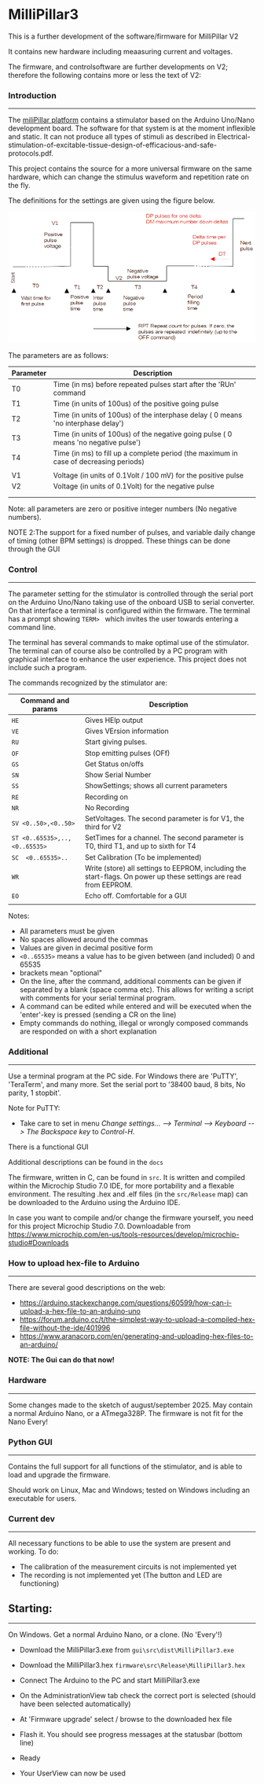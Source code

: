 # MilliPillar3

This is a further development of the software/firmware for MilliPillar V2

It contains new hardware including meaasuring current and voltages.

The firmware, and controlsoftware are further developments on V2; therefore the following contains more or less the text of V2:

### Introduction
-------

The [miliPillar platform](https://pubs.acs.org/doi/10.1021/acsbiomaterials.1c01006) contains a stimulator based on the
Arduino Uno/Nano development board. The software for that system is at the moment inflexible and static. It can not produce
all types of stimuli as described in Electrical-stimulation-of-excitable-tissue-design-of-efficacious-and-safe-protocols.pdf.

This project contains the source for a more universal firmware on the same hardware, which can change the stimulus waveform
and repetition rate on the fly.

The definitions for the settings are given using the figure below.

![Figure of waveform with parameters](docs/StimulatorPulse.png)

The parameters are as follows:

| Parameter   | Description                                                       |
|-------------|-------------------------------------------------------------------|
| T0          | Time (in ms) before repeated pulses start after the 'RUn' command |
| T1          | Time (in units of 100us) of the positive going pulse                          |
| T2          | Time (in units of 100us) of  the interphase delay ( 0 means 'no interphase delay') |
| T3          | Time (in units of 100us) of the negative going pulse ( 0 means 'no negative pulse') |
| T4          | Time (in ms) to fill up a complete period (the maximum in case of decreasing periods) |
|  |    |
| V1    | Voltage (in units of 0.1Volt / 100 mV) for the positive pulse |
| V2    | Voltage (in units of 0.1Volt) for the negative pulse |
|  |    |
|  |    |

Note: all parameters are zero or positive integer numbers (No negative numbers).

NOTE 2:The support for a fixed number of pulses, and variable daily change of timing (other BPM settings) is dropped.
These things can be done through the GUI

### Control
-------

The parameter setting for the stimulator is controlled through the serial port on the Arduino Uno/Nano taking use of the onboard USB to serial converter.
On that interface a terminal is configured within the firmware. The terminal has a prompt showing `TERM> ` which invites the user towards
entering a command line.

The terminal has several commands to make optimal use of the stimulator. The terminal can of course also be controlled by a PC program
with graphical interface to enhance the user experience. This project does not include such a program.

The commands recognized by the stimulator are:

| Command and params | Description                                                       |
|--------------------|-------------------------------------------------------------------|
| `HE`               | Gives HElp output  |
| `VE`               | Gives VErsion information |
| `RU`      | Start giving pulses.  |
| `OF`      | Stop emitting pulses (OFf) |
| `GS`      | Get Status on/offs  |
| `SN`      | Show Serial Number  |
| `SS`               | ShowSettings; shows all current parameters |
|`RE`        | Recording on |
|`NR`        | No Recording  |
| `SV <0..50>,<0..50>` | SetVoltages. The second parameter is for V1, the third for V2 |
| `ST <0..65535>,..,<0..65535>` | SetTimes for a channel. The second parameter is T0, third T1, and up to sixth for T4 |
| `SC  <0..65535>..` | Set Calibration (To be implemented)  |
| `WR`               | Write (store) all settings to EEPROM, including the start-flags. On power up these settings are read from EEPROM. |
| `EO` | Echo  off. Comfortable for a GUI   | 
|      |   |
 
Notes:
 - All parameters must be given
 - No spaces allowed around the commas
 - Values are given in decimal positive form
 - `<0..65535>` means a value has to be given between (and included) 0 and 65535
 - brackets mean "optional"
 - On the line, after the command, additional comments can be given if separated by a blank (space comma etc). This allows
 for writing a script with comments for your serial terminal program.
 - A command can be edited while entered and will be executed when the 'enter'-key is pressed (sending a CR on the line)
 - Empty commands do nothing, illegal or wrongly composed commands are responded on with a short explanation
 
### Additional
-----------

Use a terminal program at the PC side. For Windows there are 'PuTTY', 'TeraTerm', and many more. 
Set the serial port to '38400 baud, 8 bits, No parity, 1 stopbit'.

Note for PuTTY:
 - Take care to set in menu *Change settings... --> Terminal --> Keyboard --> The Backspace key* to *Control-H*.

There is a functional GUI
  
Additional descriptions can be found in the `docs`
  
The firmware, written in C, can be found in `src`. It is written and compiled within the Microchip Studio 7.0 IDE, for more 
portability and a flexable environment.
The resulting .hex and .elf files (in the `src/Release` map) can be downloaded to the Arduino using the Arduino IDE.
  
In case you want to compile and/or change the firmware yourself, you need for this project Microchip Studio 7.0. 
Downloadable from https://www.microchip.com/en-us/tools-resources/develop/microchip-studio#Downloads

  
### How to upload hex-file to Arduino
----------------------------------

There are several good descriptions on the web:

- https://arduino.stackexchange.com/questions/60599/how-can-i-upload-a-hex-file-to-an-arduino-uno
- https://forum.arduino.cc/t/the-simplest-way-to-upload-a-compiled-hex-file-without-the-ide/401996
- https://www.aranacorp.com/en/generating-and-uploading-hex-files-to-an-arduino/

__NOTE: The Gui can do that now!__



### Hardware
------------

Some changes made to the sketch of august/september 2025. May contain a normal Arduino Nano, or a ATmega328P. The firmware
is not fit for the Nano Every!


### Python GUI
--------------

Contains the full support for all functions of the stimulator, and is able to load and upgrade the firmware.

Should work on Linux, Mac and Windows; tested on Windows including an executable for users.


### Current dev
-----------

All necessary functions to be able to use the system are present and working.
To do:
- The calibration of the measurement circuits is not implemented yet
- The recording is not implemented yet (The button and LED are functioning)


## Starting:
------------

On Windows. Get a normal Arduino Nano, or a clone. (No 'Every'!)
- Download the MilliPillar3.exe from `gui\src\dist\MilliPillar3.exe`
- Download the MilliPillar3.hex `firmware\src\Release\MilliPillar3.hex`
- Connect The Arduino to the PC and start MilliPillar3.exe
- On the AdministrationView tab check the correct port is selected (should have been selected automatically)
- At 'Firmware upgrade' select / browse to the downloaded hex file
- Flash it. You should see progress messages at the statusbar (bottom line)

- Ready

- Your UserView can now be used



